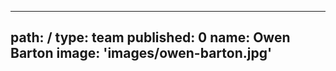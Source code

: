 ---
path: /
type: team
published: 0
name: Owen Barton
image: 'images/owen-barton.jpg'
-------------------------------
